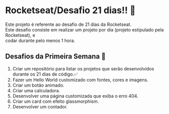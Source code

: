 # Rocketseat/Desafio 21 dias!! 🚀

Este projeto é referente ao desafio de 21 dias da Rocketseat.<br>
Este desafio consiste em realizar um projeto por dia (projeto estipulado pela Rocketseat), e<br>
codar durante pelo menos 1 hora.

## Desafios da Primeira Semana 🎯
<ol>
<li>Criar um repositório para listar os projetos que serão desenvolvidos durante os 21 dias de código.✅</li>
<li>Fazer um Hello World customizado com fontes, cores e imagens.</li>
<li>Criar um botão animado.</li>
<li>Criar uma calculadora.</li>
<li>Desenvolver uma página customizada que exiba o erro 404.</li>
<li>Criar um card com efeito glassmorphism.</li>
<li>Desenvolver um contador.</li>




